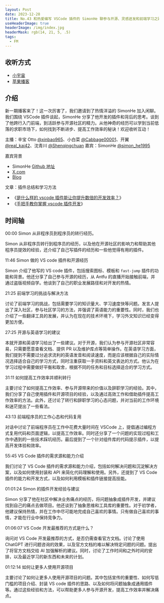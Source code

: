 ```yaml
---
layout: Post
date: 2023-12-28
title: No.43 和热爱编写 VSCode 插件的 SimonHe 聊参与开源、灵感迸发和前端学习之路
useHeaderImage: true
headerImage: /img/index.jpg
headerMask: rgb(14, 21, 5, .5)
tags:
  - FM
---
```


## 收听方式

- [小宇宙](https://www.xiaoyuzhoufm.com/episode/658c555a991e2ee6085ce674)
- [苹果播客](https://podcasts.apple.com/cn/podcast/web-worker-%E5%89%8D%E7%AB%AF%E7%A8%8B%E5%BA%8F%E5%91%98%E9%83%BD%E7%88%B1%E5%90%AC/id1586927144?i=1000639860553)

## 介绍

新一期播客来了！这一次厉害了，我们邀请到了热情洋溢的 SimonHe 加入闲聊。我们围绕 VSCode 插件谈起，SimonHe 分享了他开发的插件和背后的思考。谈到了他跨行入门前端，到活跃参与开源社区的精力。从他神奇的经历可以学到当前低落的求职市场下，如何找到不断进步、提高工作效率的秘诀！欢迎收听互动！

主播：辛宝 Otto [@xinbao965](https://twitter.com/xinbao965)、小白菜 [@Cabbage00001](https://twitter.com/Cabbage00001)、开翼 [@real_kai42](https://twitter.com/real_kai42)、沈青川 [@Shenqingchuan](https://twitter.com/Shenqingchuan)
嘉宾：SimonHe [@simon_he1995](https://twitter.com/simon_he1995)

嘉宾背景

- SimonHe [Github 地址](https://github.com/Simon-He95)
- [X.com](https://twitter.com/simon_he1995)
- [Blog](https://simonme.netlify.app/)

文章：插件总结和学习方法

- 《[是什么样的 vscode 插件能让你提升数倍的开发效率？](https://juejin.cn/user/4319334608151533/posts)》
- 《[手把手教你掌握 vscode 插件开发](https://juejin.cn/user/4319334608151533/posts)》

## 时间轴

00:00 Simon 从非程序员到程序员的转行经历。

Simon 从非程序员转行到程序员的经历，以及他在开源社区的影响力和帮助其他程序员提效的经验，还介绍了自己写插件的经历和一些他觉得有用的插件。

11:46 Simon 做的 VS code 插件和开源经历

Simon 介绍了他写的 VS code 插件，包括搜索图标、模板和 `fast-jump` 插件的功能和背景。他还分享了自己参与开源的经历，从 Antfu 的直播开始接触前端，并通过盗版视频自学。他谈到了自己的职业发展路径和对开发的热情。

21:25 前端学习的挑战与解决方法

讨论了前端学习的挑战，包括需要学习的知识量大、学习速度快等问题。发言人提出了深入社区，参与社区学习的方法，并强调了英语能力的重要性。同时，我们也介绍了一些翻译工具的发展，并认为在现在的技术环境下，学习外文知识已经变得更加方便。

27:25 开源与英语学习的建议

本就开源和英语学习给出了一些建议。对于开源，我们认为参与开源社区非常容易，只需要愿意查看文档、提供 PR 以及维护库点等简单操作。在英语学习方面，我们提到不需要过分追求流利的英语发音和阅读速度，而是应该根据自己的实际情况选择适合自己的学习方式，同时注重获取一手资料和英文表达的方式。他认为在学习过程中需要做好平衡和取舍，根据不同的任务和目标选择适合的学习方式。

31:11 如何提高工作效率并顺利转行

主要讨论了如何提高工作效率、参与开源带来的价值以及辞职学习的经验。其中，我们分享了自己使用插件和开源项目的经验，以及通过高效工作和借助插件提高工作效率的方法。此外，还讨论了转行和辞职学习的心态问题，并对当前的工作环境和迷茫提出了一些看法。

43:13 前端程序员的工作心态和代码复用

对话中讨论了前端程序员在工作中花费大量时间在 VSCode 上，提倡通过编程方式复用代码和页面逻辑，以提高工作效率。同时还分享了一个问题的实现过程和工作中遇到的一些技术踩坑经历。最后提到了一个针对组件库的代码提示插件，以提高开发体验和效率。

55:45 VS Code 插件的需求源和能力介绍

我们讨论了 VS Code 插件的需求源和能力介绍，包括如何解决问题和沉淀解决方案，以及如何使用封装和 API 来简化代码理解和使用。另外，还提到了 VS Code 插件的能力和开发方式，以及如何利用模板和插件链接提高技能。

01:01:24 Simon 的插件开发经验与建议

Simon 分享了他在社区中解决业务痛点的经历，将问题抽象成插件开发，并建议找到自己的痛点去做项目。他还谈到了抽象思维和工具库的重要性。对于初学者，他建议保持热情，并在工作中尽可能地完成自己喜欢的事情。只有做自己喜欢的事情，才能在行业中保持竞争力。

01:06:07 VS Code 开发最推荐的方式是什么？

询问对 VS Code 开发最推荐的方式，是否仍需查看官方文档。讨论了使用 ChatGPT 进行问题咨询的效果，以及官方文档的难以解决特定问题的问题。提出了将官方文档交给 AI 加强解析的建议。同时，讨论了工作时间和之外时间的安排，以及最近学习的新东西和未来的计划。

01:12:14 如何让更多人使用开源项目

主要讨论了如何让更多人使用开源项目的问题。其中包括宣传的重要性、如何写低门槛的项目介绍、封装 VS code 插件的思路、以及如何将问题抽象成通用插件等。通过这些经验和方法，可以帮助更多人参与开源开发，提高工作效率并解决痛点。
